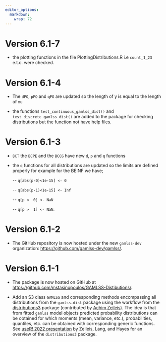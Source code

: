 ```yaml
---
editor_options: 
  markdown: 
    wrap: 72
---
```


# Version 6.1-7

-   the plotting functions in the file PlottingDistributions.R i.e
    `count_1_23` e.t.c. were checked.

# Version 6.1-4

-   The `dPO`, `pPO` and `qPO` are updated so the length of y is equal
    to the length of `mu`

-   the functions `test_continuous_gamlss_dist()` and
    `test_discrete_gamlss_dist()` are added to the package for checking
    distributions but the function not have help files.

# Version 6.1-3

-   `BCT` the `BCPE` and the `BCCG` have new `d`, `p` and `q` functions

-   the `q` functions for all distributions are updated so the limits
    are defined properly for example for the BEINF we have;

    -- `q[abs(p-0)<1e-15] <- 0`

    -- `q[abs(p-1)<1e-15] <- Inf`

    -- `q[p <  0] <- NaN`

    -- `q[p >  1] <- NaN`.

# Version 6.1-2

-   The GitHub repository is now hosted under the new `gamlss-dev`
    organization: <https://github.com/gamlss-dev/gamlss/>.

# Version 6.1-1

-   The package is now hosted on GitHub at
    <https://github.com/mstasinopoulos/GAMLSS-Distibutions/>.

-   Add an S3 class `GAMLSS` and corresponding methods encompassing all
    distributions from the `gamlss.dist` package using the workflow from
    the
    [distributions3](https://CRAN.R-project.org/package=distributions3)
    package (contributed by [Achim Zeileis](https://www.zeileis.org/)).
    The idea is that from fitted `gamlss` model objects predicted
    probability distributions can be obtained for which moments (mean,
    variance, etc.), probabilities, quantiles, etc. can be obtained with
    corresponding generic functions. See [useR! 2022
    presentation](https://www.zeileis.org/news/user2022/) by Zeileis,
    Lang, and Hayes for an overview of the `distributions3` package.

